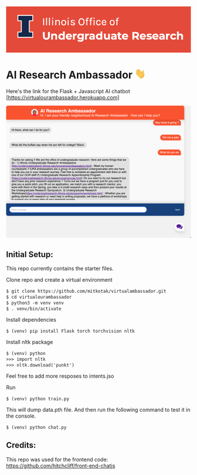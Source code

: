 
![Alt text](images/ourlogo.png?raw=true "Title")

# AI Research Ambassador <img src="https://raw.githubusercontent.com/ABSphreak/ABSphreak/master/gifs/Hi.gif" width="30px">

Here's the link for the Flask + Javascript AI chatbot [https://virtualourambassador.herokuapp.com] 

![Alt text](images/virtualourambassador_demo.png?raw=true "Title")

## Initial Setup:
This repo currently contains the starter files.

Clone repo and create a virtual environment
```
$ git clone https://github.com/mitkotak/virtualambassador.git
$ cd virtualourambassador
$ python3 -m venv venv
$ . venv/bin/activate
```
Install dependencies
```
$ (venv) pip install Flask torch torchvision nltk
```
Install nltk package
```
$ (venv) python
>>> import nltk
>>> nltk.download('punkt')
```
Feel free to add more resposes to intents.jso

Run
```
$ (venv) python train.py
```
This will dump data.pth file. And then run
the following command to test it in the console.
```
$ (venv) python chat.py
```


## Credits:
This repo was used for the frontend code:
https://github.com/hitchcliff/front-end-chatjs
